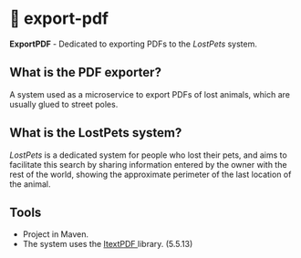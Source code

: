 # :scroll: export-pdf

<strong> ExportPDF </strong> - Dedicated to exporting PDFs to the *LostPets* system.

## What is the PDF exporter?

A system used as a microservice to export PDFs of lost animals, which are usually glued to street poles.

## What is the LostPets system?

*LostPets* is a dedicated system for people who lost their pets, and aims to facilitate this search by sharing information entered by the owner with the rest of the world, showing the approximate perimeter of the last location of the animal.

## Tools

- Project in Maven.
- The system uses the <a href="https://mvnrepository.com/artifact/com.itextpdf/itextpdf"> ItextPDF </a> library. (5.5.13)
